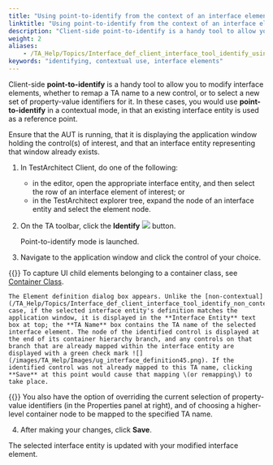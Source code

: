 ```yaml
--- 
title: "Using point-to-identify from the context of an interface element"
linktitle: "Using point-to-identify from the context of an interface element"
description: "Client-side point-to-identify is a handy tool to allow you to modify interface elements, whether to remap a TA name to a new control, or to select a new set of property-value identifiers for it. In these cases, you would use point-to-identify in a contextual mode, in that an existing interface entity is used as a reference point."
weight: 2
aliases: 
    - /TA_Help/Topics/Interface_def_client_interface_tool_identify_using_identify.html
keywords: "identifying, contextual use, interface elements"
---
```


Client-side **point-to-identify** is a handy tool to allow you to modify interface elements, whether to remap a TA name to a new control, or to select a new set of property-value identifiers for it. In these cases, you would use **point-to-identify** in a contextual mode, in that an existing interface entity is used as a reference point.

Ensure that the AUT is running, that it is displaying the application window holding the control\(s\) of interest, and that an interface entity representing that window already exists.

1.  In TestArchitect Client, do one of the following:

    -   in the editor, open the appropriate interface entity, and then select the row of an interface element of interest; or
    -   in the TestArchitect explorer tree, expand the node of an interface entity and select the element node.
2.  On the TA toolbar, click the **Identify** ![](/images/TA_Help/Images/identify_btn.png) button.

    Point-to-identify mode is launched.

3.  Navigate to the application window and click the control of your choice.

{{<tip>}} To capture UI child elements belonging to a container class, see [Container Class](/TA_Help/Topics/Interface_def_container_class.html).

    The Element definition dialog box appears. Unlike the [non-contextual](/TA_Help/Topics/Interface_def_client_interface_tool_identify_non_contextual.html) case, if the selected interface entity's definition matches the application window, it is displayed in the **Interface Entity** text box at top; the **TA Name** box contains the TA name of the selected interface element. The node of the identified control is displayed at the end of its container hierarchy branch, and any controls on that branch that are already mapped within the interface entity are displayed with a green check mark ![](/images/TA_Help/Images/ug_interface_definition45.png). If the identified control was not already mapped to this TA name, clicking **Save** at this point would cause that mapping \(or remapping\) to take place.

{{<tip>}} You also have the option of overriding the current selection of property-value identifiers \(in the Properties panel at right\), and of choosing a higher-level container node to be mapped to the specified TA name.

4.  After making your changes, click **Save**.


The selected interface entity is updated with your modified interface element.




